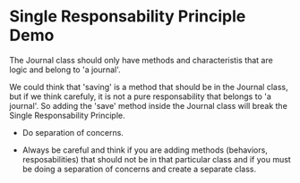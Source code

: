# Single Responsability Principle Demo

The Journal class should only have methods and characteristis that are logic and belong to 'a journal'.

We could think that 'saving' is a method that should be in the Journal class,
but if we think carefuly, it is not a pure responsability that belongs to 'a journal'. So adding
the 'save' method inside the Journal class will break the Single Responsability Principle.

* Do separation of concerns.

* Always be careful and think if  you are adding methods (behaviors, resposabilities) that should not be in that particular class and if you must be doing a separation of concerns and create a separate class.